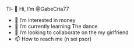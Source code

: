 Tl- 👋 Hi, I’m @GabeCria77
- 👀 I’m interested in money
- 🌱 I’m currently learning The dance
- 💞️ I’m looking to collaborate on the my girlfriend
- 📫 How to reach me (n sei psor)

<!---
GabeCria77/GabeCria77 is a ✨ special ✨ repository because its `README.md` (this file) appears on your GitHub profile.
You can click the Preview link to take a look at your changes.
--->

